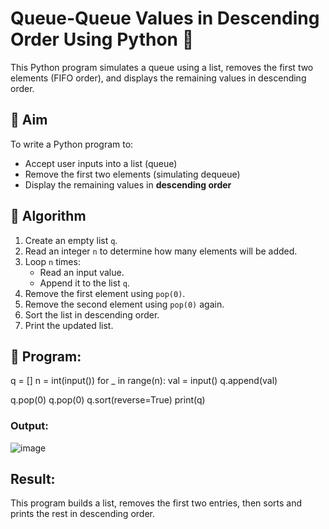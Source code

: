 # Queue-Queue Values in Descending Order Using Python 🧮

This Python program simulates a queue using a list, removes the first two elements (FIFO order), and displays the remaining values in descending order.

## 🎯 Aim

To write a Python program to:
- Accept user inputs into a list (queue)
- Remove the first two elements (simulating dequeue)
- Display the remaining values in **descending order**

## 🧠 Algorithm

1. Create an empty list `q`.
2. Read an integer `n` to determine how many elements will be added.
3. Loop `n` times:
   - Read an input value.
   - Append it to the list `q`.
4. Remove the first element using `pop(0)`.
5. Remove the second element using `pop(0)` again.
6. Sort the list in descending order.
7. Print the updated list.

## 🧪 Program: 
q = []
n = int(input())
for _ in range(n):
    val = input()
    q.append(val)

q.pop(0)
q.pop(0)
q.sort(reverse=True)
print(q)
### Output:
![image](https://github.com/user-attachments/assets/89739856-f975-4cc2-8a44-2b874472e909)

## Result:
This program builds a list, removes the first two entries, then sorts and prints the rest in descending order.
